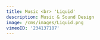 ```yaml
---
title: Music <br> 'Liquid'
description: Music & Sound Design
image: /cms/images/Liquid.png
vimeoID: '234137187'
---
```




